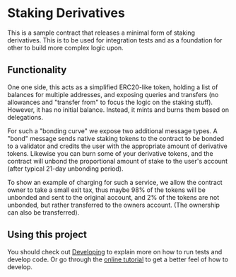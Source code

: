 # Staking Derivatives

This is a sample contract that releases a minimal form of staking derivatives.
This is to be used for integration tests and as a foundation for other to build
more complex logic upon.

## Functionality

One one side, this acts as a simplified ERC20-like token, holding a list of
balances for multiple addresses, and exposing queries and transfers (no
allowances and "transfer from" to focus the logic on the staking stuff).
However, it has no initial balance. Instead, it mints and burns them based on
delegations.

For such a "bonding curve" we expose two additional message types. A "bond"
message sends native staking tokens to the contract to be bonded to a validator
and credits the user with the appropriate amount of derivative tokens. Likewise
you can burn some of your derivative tokens, and the contract will unbond the
proportional amount of stake to the user's account (after typical 21-day
unbonding period).

To show an example of charging for such a service, we allow the contract owner
to take a small exit tax, thus maybe 98% of the tokens will be unbonded and sent
to the original account, and 2% of the tokens are not unbonded, but rather
transferred to the owners account. (The ownership can also be transferred).

## Using this project

You should check out [Developing](./Developing.md) to explain more on how to run
tests and develop code. Or go through the
[online tutorial](https://www.cosmwasm.com/docs/getting-started/intro) to get a
better feel of how to develop.
